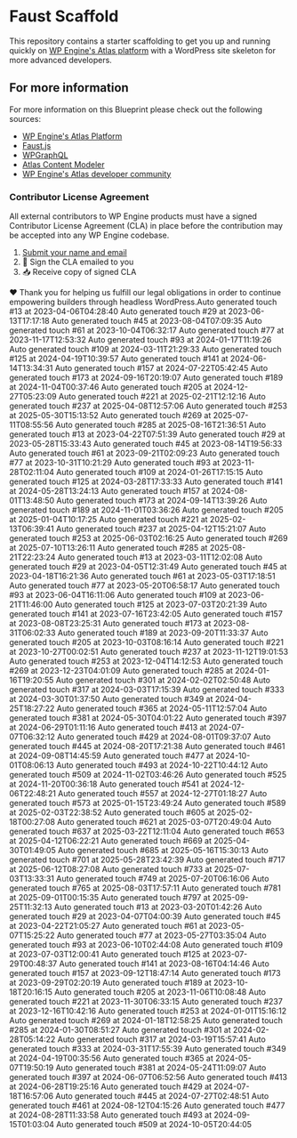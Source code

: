 # Faust Scaffold

This repository contains a starter scaffolding to get you up and running quickly on [WP Engine's Atlas platform](https://wpengine.com/atlas/) with a WordPress site skeleton for more advanced developers.

## For more information

For more information on this Blueprint please check out the following sources:

- [WP Engine's Atlas Platform](https://wpengine.com/atlas/)
- [Faust.js](https://faustjs.org)
- [WPGraphQL](https://www.wpgraphql.com)
- [Atlas Content Modeler](https://wordpress.org/plugins/atlas-content-modeler/)
- [WP Engine's Atlas developer community](https://developers.wpengine.com)

### Contributor License Agreement

All external contributors to WP Engine products must have a signed Contributor License Agreement (CLA) in place before the contribution may be accepted into any WP Engine codebase.

1. [Submit your name and email](https://wpeng.in/cla/)
2. 📝 Sign the CLA emailed to you
3. 📥 Receive copy of signed CLA

❤️ Thank you for helping us fulfill our legal obligations in order to continue empowering builders through headless WordPress.Auto generated touch #13 at 2023-04-06T04:28:40
Auto generated touch #29 at 2023-06-13T17:17:18
Auto generated touch #45 at 2023-08-04T07:09:35
Auto generated touch #61 at 2023-10-04T06:32:17
Auto generated touch #77 at 2023-11-17T12:53:32
Auto generated touch #93 at 2024-01-17T11:19:26
Auto generated touch #109 at 2024-03-11T21:29:33
Auto generated touch #125 at 2024-04-19T10:39:57
Auto generated touch #141 at 2024-06-14T13:34:31
Auto generated touch #157 at 2024-07-22T05:42:45
Auto generated touch #173 at 2024-09-16T20:19:07
Auto generated touch #189 at 2024-11-04T00:37:46
Auto generated touch #205 at 2024-12-27T05:23:09
Auto generated touch #221 at 2025-02-21T12:12:16
Auto generated touch #237 at 2025-04-08T12:57:06
Auto generated touch #253 at 2025-05-30T15:13:52
Auto generated touch #269 at 2025-07-11T08:55:56
Auto generated touch #285 at 2025-08-16T21:36:51
Auto generated touch #13 at 2023-04-22T07:51:39
Auto generated touch #29 at 2023-05-28T15:33:43
Auto generated touch #45 at 2023-08-14T19:56:33
Auto generated touch #61 at 2023-09-21T02:09:23
Auto generated touch #77 at 2023-10-31T10:21:29
Auto generated touch #93 at 2023-11-28T02:11:04
Auto generated touch #109 at 2024-01-26T17:15:15
Auto generated touch #125 at 2024-03-28T17:33:33
Auto generated touch #141 at 2024-05-28T13:24:13
Auto generated touch #157 at 2024-08-01T13:48:50
Auto generated touch #173 at 2024-09-14T13:39:26
Auto generated touch #189 at 2024-11-01T03:36:26
Auto generated touch #205 at 2025-01-04T10:17:25
Auto generated touch #221 at 2025-02-13T06:39:41
Auto generated touch #237 at 2025-04-12T15:21:07
Auto generated touch #253 at 2025-06-03T02:16:25
Auto generated touch #269 at 2025-07-10T13:26:11
Auto generated touch #285 at 2025-08-21T22:23:24
Auto generated touch #13 at 2023-03-11T12:02:08
Auto generated touch #29 at 2023-04-05T12:31:49
Auto generated touch #45 at 2023-04-18T16:21:36
Auto generated touch #61 at 2023-05-03T17:18:51
Auto generated touch #77 at 2023-05-20T06:58:17
Auto generated touch #93 at 2023-06-04T16:11:06
Auto generated touch #109 at 2023-06-21T11:46:00
Auto generated touch #125 at 2023-07-03T20:21:39
Auto generated touch #141 at 2023-07-16T23:42:05
Auto generated touch #157 at 2023-08-08T23:25:31
Auto generated touch #173 at 2023-08-31T06:02:33
Auto generated touch #189 at 2023-09-20T11:33:37
Auto generated touch #205 at 2023-10-03T08:16:14
Auto generated touch #221 at 2023-10-27T00:02:51
Auto generated touch #237 at 2023-11-12T19:01:53
Auto generated touch #253 at 2023-12-04T14:12:53
Auto generated touch #269 at 2023-12-23T04:01:09
Auto generated touch #285 at 2024-01-16T19:20:55
Auto generated touch #301 at 2024-02-02T02:50:48
Auto generated touch #317 at 2024-03-03T17:15:39
Auto generated touch #333 at 2024-03-30T01:37:50
Auto generated touch #349 at 2024-04-25T18:27:22
Auto generated touch #365 at 2024-05-11T12:57:04
Auto generated touch #381 at 2024-05-30T04:01:22
Auto generated touch #397 at 2024-06-29T01:11:16
Auto generated touch #413 at 2024-07-07T06:32:12
Auto generated touch #429 at 2024-08-01T09:37:07
Auto generated touch #445 at 2024-08-20T17:21:38
Auto generated touch #461 at 2024-09-08T14:45:59
Auto generated touch #477 at 2024-10-01T08:06:13
Auto generated touch #493 at 2024-10-22T10:44:12
Auto generated touch #509 at 2024-11-02T03:46:26
Auto generated touch #525 at 2024-11-20T00:36:18
Auto generated touch #541 at 2024-12-06T22:48:21
Auto generated touch #557 at 2024-12-27T01:18:27
Auto generated touch #573 at 2025-01-15T23:49:24
Auto generated touch #589 at 2025-02-03T22:38:52
Auto generated touch #605 at 2025-02-18T00:27:08
Auto generated touch #621 at 2025-03-07T20:49:04
Auto generated touch #637 at 2025-03-22T12:11:04
Auto generated touch #653 at 2025-04-12T06:22:21
Auto generated touch #669 at 2025-04-30T01:49:05
Auto generated touch #685 at 2025-05-16T15:30:13
Auto generated touch #701 at 2025-05-28T23:42:39
Auto generated touch #717 at 2025-06-12T08:27:08
Auto generated touch #733 at 2025-07-03T13:33:31
Auto generated touch #749 at 2025-07-20T06:16:06
Auto generated touch #765 at 2025-08-03T17:57:11
Auto generated touch #781 at 2025-09-01T00:15:35
Auto generated touch #797 at 2025-09-25T11:32:13
Auto generated touch #13 at 2023-03-20T01:42:26
Auto generated touch #29 at 2023-04-07T04:00:39
Auto generated touch #45 at 2023-04-22T21:05:27
Auto generated touch #61 at 2023-05-07T15:25:22
Auto generated touch #77 at 2023-05-27T03:35:04
Auto generated touch #93 at 2023-06-10T02:44:08
Auto generated touch #109 at 2023-07-03T12:00:41
Auto generated touch #125 at 2023-07-29T00:48:37
Auto generated touch #141 at 2023-08-16T04:14:46
Auto generated touch #157 at 2023-09-12T18:47:14
Auto generated touch #173 at 2023-09-29T02:20:19
Auto generated touch #189 at 2023-10-18T20:16:15
Auto generated touch #205 at 2023-11-06T10:08:48
Auto generated touch #221 at 2023-11-30T06:33:15
Auto generated touch #237 at 2023-12-16T10:42:16
Auto generated touch #253 at 2024-01-01T15:16:12
Auto generated touch #269 at 2024-01-18T12:58:25
Auto generated touch #285 at 2024-01-30T08:51:27
Auto generated touch #301 at 2024-02-28T05:14:22
Auto generated touch #317 at 2024-03-19T15:57:41
Auto generated touch #333 at 2024-03-31T17:55:39
Auto generated touch #349 at 2024-04-19T00:35:56
Auto generated touch #365 at 2024-05-07T19:50:19
Auto generated touch #381 at 2024-05-24T11:09:07
Auto generated touch #397 at 2024-06-07T06:52:56
Auto generated touch #413 at 2024-06-28T19:25:16
Auto generated touch #429 at 2024-07-18T16:57:06
Auto generated touch #445 at 2024-07-27T02:48:51
Auto generated touch #461 at 2024-08-12T04:15:26
Auto generated touch #477 at 2024-08-28T11:33:58
Auto generated touch #493 at 2024-09-15T01:03:04
Auto generated touch #509 at 2024-10-05T20:44:05
